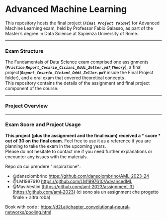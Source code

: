 # Advanced Machine Learning

This repository hosts the final project (***`Final Project folder`***) for Advanced Machine Learning exam, held by Professor Fabio Galasso, as part of the Master’s degree in Data Science at Sapienza University of Rome.

-------------------------------------------------------------------------------------------------------------------------------------

### **Exam Structure**
The Fundamentals of Data Science exam comprised one assignments (***`Practice`***,***`Report_Cesario_Ciciani_Oddi_Zeller.pdf`***,***`Theory`***), a final project(***`Report_Cesario_Ciciani_Oddi_Zeller.pdf`*** inside the Final Project folder), and a oral exam that covered theoretical concepts .<br>
This repository contains the details of the assignment and final project component of the course.

-------------------------------------------------------------------------------------------------------------------------------------

### **Project Overview**


-------------------------------------------------------------------------------------------------------------------------------------

### **Exam Score and Project Usage**

**This project (plus the assignment and the final exam) received a * score * out of 30 on the final exam.** Feel free to use it as a reference if you are planning to take the exam in the upcoming years.<br> 
Please do not hesitate to contact me if you need further explanations or encounter any issues with the materials.



 


Repo da cui prendere "inspirazione":
- @dansolombrino https://github.com/dansolombrino/AML-2023-24
- @LM1997610 https://github.com/LM1997610/AdvancedML
- @MaviVestini [https://github.com/aml-2023/assignment-3](https://github.com/aml-2023)
(ci sono sia un assignment che progetto finale + altra roba)

Book with code : https://d2l.ai/chapter_convolutional-neural-networks/pooling.html
